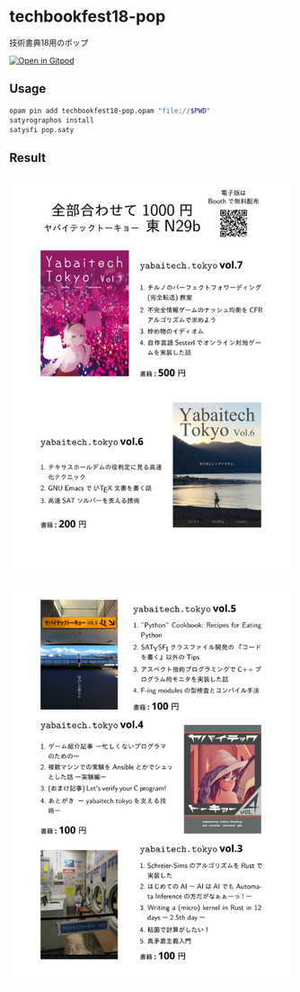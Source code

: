 # techbookfest18-pop
技術書典18用のポップ

[![Open in Gitpod](https://gitpod.io/button/open-in-gitpod.svg)](https://gitpod.io/#targetFile=pop.saty/https://github.com/yabaitechtokyo/techbookfest18-pop)

Usage
-----

```sh
opam pin add techbookfest18-pop.opam "file://$PWD"
satyrographos install 
satysfi pop.saty
```

Result
------

![pop](./pop-1.svg)

![pop](./pop-2.svg)
